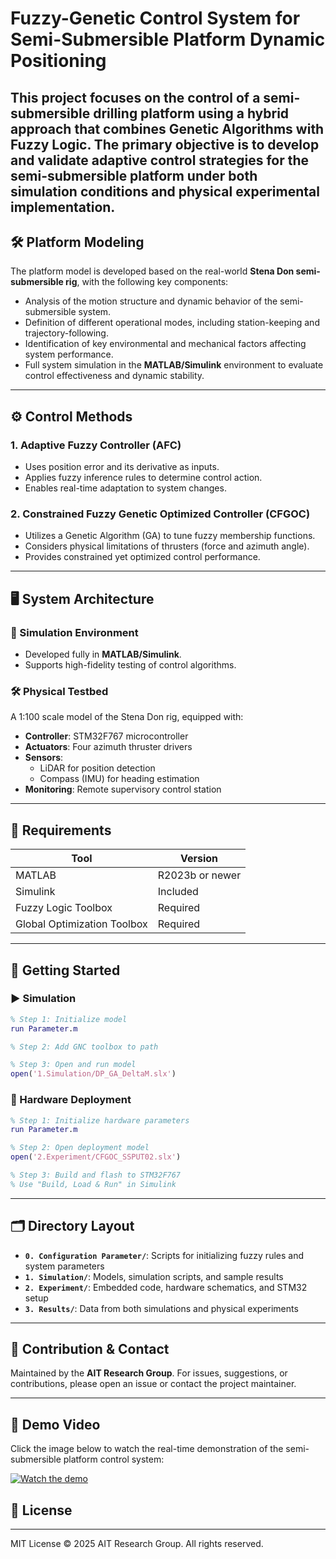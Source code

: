 
# Fuzzy-Genetic Control System for Semi-Submersible Platform Dynamic Positioning

This project focuses on the control of a semi-submersible drilling platform using a hybrid approach that combines Genetic Algorithms with Fuzzy Logic. The primary objective is to develop and validate adaptive control strategies for the semi-submersible platform under both simulation conditions and physical experimental implementation.
---
## 🛠️ Platform Modeling

The platform model is developed based on the real-world **Stena Don semi-submersible rig**, with the following key components:

- Analysis of the motion structure and dynamic behavior of the semi-submersible system.  
- Definition of different operational modes, including station-keeping and trajectory-following.  
- Identification of key environmental and mechanical factors affecting system performance.  
- Full system simulation in the **MATLAB/Simulink** environment to evaluate control effectiveness and dynamic stability.
---

## ⚙️ Control Methods

### 1. Adaptive Fuzzy Controller (AFC)
- Uses position error and its derivative as inputs.
- Applies fuzzy inference rules to determine control action.
- Enables real-time adaptation to system changes.

### 2. Constrained Fuzzy Genetic Optimized Controller (CFGOC)
- Utilizes a Genetic Algorithm (GA) to tune fuzzy membership functions.
- Considers physical limitations of thrusters (force and azimuth angle).
- Provides constrained yet optimized control performance.

---

## 🖥 System Architecture

### 🧪 Simulation Environment
- Developed fully in **MATLAB/Simulink**.
- Supports high-fidelity testing of control algorithms.

### 🛠 Physical Testbed
A 1:100 scale model of the Stena Don rig, equipped with:

- **Controller**: STM32F767 microcontroller
- **Actuators**: Four azimuth thruster drivers
- **Sensors**:
  - LiDAR for position detection
  - Compass (IMU) for heading estimation
- **Monitoring**: Remote supervisory control station

---

## 🧰 Requirements

| Tool                  | Version      |
|-----------------------|--------------|
| MATLAB                | R2023b or newer |
| Simulink              | Included     |
| Fuzzy Logic Toolbox   | Required     |
| Global Optimization Toolbox | Required |

---

## 🚀 Getting Started

### ▶️ Simulation

```matlab
% Step 1: Initialize model
run Parameter.m

% Step 2: Add GNC toolbox to path

% Step 3: Open and run model
open('1.Simulation/DP_GA_DeltaM.slx')
````

### 🧪 Hardware Deployment

```matlab
% Step 1: Initialize hardware parameters
run Parameter.m

% Step 2: Open deployment model
open('2.Experiment/CFGOC_SSPUT02.slx')

% Step 3: Build and flash to STM32F767
% Use "Build, Load & Run" in Simulink
```

---

## 🗂 Directory Layout

* **`0. Configuration Parameter/`**: Scripts for initializing fuzzy rules and system parameters
* **`1. Simulation/`**: Models, simulation scripts, and sample results
* **`2. Experiment/`**: Embedded code, hardware schematics, and STM32 setup
* **`3. Results/`**: Data from both simulations and physical experiments

---

## 🤝 Contribution & Contact

Maintained by the **AIT Research Group**.
For issues, suggestions, or contributions, please open an issue or contact the project maintainer.

---
## 🎥 Demo Video

Click the image below to watch the real-time demonstration of the semi-submersible platform control system:

[![Watch the demo](https://img.youtube.com/vi/e18lg5iSBCU/3.jpg)](https://www.youtube.com/watch?v=e18lg5iSBCU)
## 📄 License
---
MIT License
© 2025 AIT Research Group. All rights reserved.

